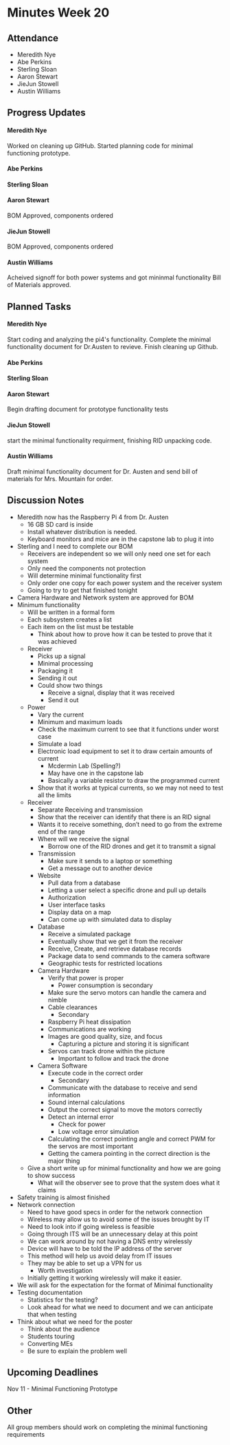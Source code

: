 # Minutes Week 20

## Attendance
   - Meredith Nye
   - Abe Perkins
   - Sterling Sloan
   - Aaron Stewart
   - JieJun Stowell
   - Austin Williams

## Progress Updates
#### Meredith Nye
Worked on cleaning up GitHub. Started planning code for minimal functioning prototype.
#### Abe Perkins
#### Sterling Sloan
#### Aaron Stewart
BOM Approved, components ordered
#### JieJun Stowell
BOM Approved, components ordered
#### Austin Williams
Acheived signoff for both power systems and got mininmal functionality Bill of Materials approved.

## Planned Tasks
#### Meredith Nye
Start coding and analyzing the pi4's functionality. Complete the minimal functionality document for Dr.Austen to revieve. Finish cleaning up Github. 
#### Abe Perkins
#### Sterling Sloan
#### Aaron Stewart
Begin drafting document for prototype functionality tests
#### JieJun Stowell
start the minimal functionality requirment, finishing RID unpacking code.
#### Austin Williams
Draft minimal functionality document for Dr. Austen and send bill of materials for Mrs. Mountain for order. 

## Discussion Notes
- Meredith now has the Raspberry Pi 4 from Dr. Austen
    - 16 GB SD card is inside
    - Install whatever distribution is needed.
    - Keyboard monitors and mice are in the capstone lab to plug it into
- Sterling and I need to complete our BOM
    - Receivers are independent so we will only need one set for each system
    - Only need the components not protection
    - Will determine minimal functionality first 
    - Only order one copy for each power system and the receiver system
    - Going to try to get that finished tonight
- Camera Hardware and Network system are approved for BOM
- Minimum functionality
    - Will be written in a formal form
    - Each subsystem creates a list
    - Each item on the list must be testable 
        - Think about how to prove how it can be tested to prove that it was achieved
    - Receiver
        - Picks up a signal
        - Minimal processing
        - Packaging it 
        - Sending it out
        - Could show two things
            - Receive a signal, display that it was received
            - Send it out
    - Power
        - Vary the current 
        - Minimum and maximum loads
        - Check the maximum current to see that it functions under worst case
        - Simulate a load
        - Electronic load equipment to set it to draw certain amounts of current
            - Mcdermin Lab (Spelling?)
            - May have one in the capstone lab
            - Basically a variable resistor to draw the programmed current 
        - Show that it works at typical currents, so we may not need to test all the limits
    - Receiver
        - Separate Receiving and transmission
        - Show that the receiver can identify that there is an RID signal
        - Wants it to receive something, don’t need to go from the extreme end of the range
        - Where will we receive the signal
            - Borrow one of the RID drones and get it to transmit a signal
        - Transmission
            - Make sure it sends to a laptop or something
            - Get a message out to another device
        - Website
            - Pull data from a database
            - Letting a user select a specific drone and pull up details
            - Authorization 
            - User interface tasks
            - Display data on a map
            - Can come up with simulated data to display
        - Database
            - Receive a simulated package 
            - Eventually show that we get it from the receiver
            - Receive, Create, and retrieve database records
            - Package data to send commands to the camera software
            - Geographic tests for restricted locations
        - Camera Hardware
            - Verify that power is proper
                - Power consumption is secondary
            - Make sure the servo motors can handle the camera and nimble
            - Cable clearances
                - Secondary
            - Raspberry Pi heat dissipation
            - Communications are working 
            - Images are good quality, size, and focus
                - Capturing a picture and storing it is significant 
            - Servos can track drone within the picture
                - Important to follow and track the drone
        - Camera Software
            - Execute code in the correct order
                - Secondary
            - Communicate with the database to receive and send information
            - Sound internal calculations 
            - Output the correct signal to move the motors correctly
            - Detect an internal error 
                - Check for power
                - Low voltage error simulation
            - Calculating the correct pointing angle and correct PWM for the servos are most important
            - Getting the camera pointing in the correct direction is the major thing
    - Give a short write up for minimal functionality and how we are going to show success
        - What will the observer see to prove that the system does what it claims
- Safety training is almost finished
- Network connection
    - Need to have good specs in order for the network connection
    - Wireless may allow us to avoid some of the issues brought by IT
    - Need to look into if going wireless is feasible
    - Going through ITS will be an unnecessary delay at this point
    - We can work around by not having a DNS entry wirelessly 
    - Device will have to be told the IP address of the server
    - This method will help us avoid delay from IT issues
    - They may be able to set up a VPN for us
        - Worth investigation
    - Initially getting it working wirelessly will make it easier.
- We will ask for the expectation for the format of Minimal functionality
- Testing documentation
    - Statistics for the testing?
    - Look ahead for what we need to document and we can anticipate that when testing
- Think about what we need for the poster
    - Think about the audience
    - Students touring
    - Converting MEs
    - Be sure to explain the problem well

## Upcoming Deadlines
Nov 11 - Minimal Functioning Prototype
## Other
All group members should work on completing the minimal functioning requirements
